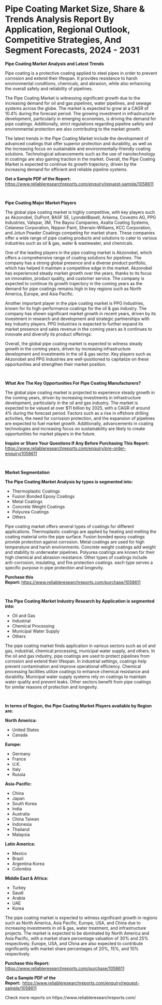 <p><h1>Pipe Coating Market Size, Share & Trends Analysis Report By Application, Regional Outlook, Competitive Strategies, And Segment Forecasts, 2024 - 2031</h1></p><p><strong>Pipe Coating Market Analysis and Latest Trends</strong></p>
<p><p>Pipe coating is a protective coating applied to steel pipes in order to prevent corrosion and extend their lifespan. It provides resistance to harsh environmental conditions, chemicals, and abrasion, while also enhancing the overall safety and reliability of pipelines.</p><p>The Pipe Coating Market is witnessing significant growth due to the increasing demand for oil and gas pipelines, water pipelines, and sewage systems across the globe. The market is expected to grow at a CAGR of 10.4% during the forecast period. The growing investment in infrastructure development, particularly in emerging economies, is driving the demand for pipe coatings. Additionally, strict regulations regarding pipeline safety and environmental protection are also contributing to the market growth.</p><p>The latest trends in the Pipe Coating Market include the development of advanced coatings that offer superior protection and durability, as well as the increasing focus on sustainable and environmentally-friendly coating solutions. Technological advancements such as the use of nanotechnology in coatings are also gaining traction in the market. Overall, the Pipe Coating Market is expected to continue its growth trajectory, driven by the increasing demand for efficient and reliable pipeline systems.</p></p>
<p><strong>Get a Sample PDF of the Report:&nbsp;</strong> <a href="https://www.reliableresearchreports.com/enquiry/request-sample/1058611">https://www.reliableresearchreports.com/enquiry/request-sample/1058611</a></p>
<p>&nbsp;</p>
<p><strong>Pipe Coating Major Market Players</strong></p>
<p><p>The global pipe coating market is highly competitive, with key players such as Akzonobel, DuPont, BASF SE, LyondellBasell, Arkema, Covestro AG, PPG Industries, Valspar, 3M, The Bayou Companies, Axalta Coating Systems, Celanese Corporation, Nippon Paint, Sherwin-Williams, KCC Corporation, and Jotun Powder Coatings competing for market share. These companies offer a wide range of pipe coating products and solutions to cater to various industries such as oil & gas, water & wastewater, and chemicals.</p><p>One of the leading players in the pipe coating market is Akzonobel, which offers a comprehensive range of coating solutions for pipelines. The company has a strong global presence and a diverse product portfolio, which has helped it maintain a competitive edge in the market. Akzonobel has experienced steady market growth over the years, thanks to its focus on innovation, product quality, and customer service. The company is expected to continue its growth trajectory in the coming years as the demand for pipe coatings remains high in key regions such as North America, Europe, and Asia Pacific.</p><p>Another important player in the pipe coating market is PPG Industries, known for its high-performance coatings for the oil & gas industry. The company has shown significant market growth in recent years, driven by its investment in research and development and strategic partnerships with key industry players. PPG Industries is expected to further expand its market presence and sales revenue in the coming years as it continues to innovate and diversify its product offerings.</p><p>Overall, the global pipe coating market is expected to witness steady growth in the coming years, driven by increasing infrastructure development and investments in the oil & gas sector. Key players such as Akzonobel and PPG Industries are well-positioned to capitalize on these opportunities and strengthen their market position.</p></p>
<p>&nbsp;</p>
<p><strong>What Are The Key Opportunities For Pipe Coating Manufacturers?</strong></p>
<p><p>The global pipe coating market is projected to experience steady growth in the coming years, driven by increasing investments in infrastructure development, particularly in the oil and gas industry. The market is expected to be valued at over $11 billion by 2025, with a CAGR of around 4% during the forecast period. Factors such as a rise in offshore drilling activities, the need for corrosion protection, and the expansion of pipelines are expected to fuel market growth. Additionally, advancements in coating technologies and increasing focus on sustainability are likely to create opportunities for market players in the future.</p></p>
<p><strong>Inquire or Share Your Questions If Any Before Purchasing This Report:</strong> <a href="https://www.reliableresearchreports.com/enquiry/pre-order-enquiry/1058611">https://www.reliableresearchreports.com/enquiry/pre-order-enquiry/1058611</a></p>
<p>&nbsp;</p>
<p><strong>Market Segmentation</strong></p>
<p><strong>The Pipe Coating Market Analysis by types is segmented into:</strong></p>
<p><ul><li>Thermoplastic Coatings</li><li>Fusion Bonded Epoxy Coatings</li><li>Metal Coatings</li><li>Concrete Weight Coatings</li><li>Polyurea Coatings</li><li>Others</li></ul></p>
<p><p>Pipe coating market offers several types of coatings for different applications. Thermoplastic coatings are applied by heating and melting the coating material onto the pipe surface. Fusion bonded epoxy coatings provide protection against corrosion. Metal coatings are used for high temperature and harsh environments. Concrete weight coatings add weight and stability to underwater pipelines. Polyurea coatings are known for their high chemical and abrasion resistance. Other types of coatings include anti-corrosion, insulating, and fire protection coatings. each type serves a specific purpose in pipe protection and longevity.</p></p>
<p><strong>Purchase this Report:&nbsp;</strong><a href="https://www.reliableresearchreports.com/purchase/1058611">https://www.reliableresearchreports.com/purchase/1058611</a></p>
<p>&nbsp;</p>
<p><strong>The Pipe Coating Market Industry Research by Application is segmented into:</strong></p>
<p><ul><li>Oil and Gas</li><li>Industrial</li><li>Chemical Processing</li><li>Municipal Water Supply</li><li>Others</li></ul></p>
<p><p>The pipe coating market finds application in various sectors such as oil and gas, industrial, chemical processing, municipal water supply, and others. In the oil and gas industry, pipe coatings are used to protect pipelines from corrosion and extend their lifespan. In industrial settings, coatings help prevent contamination and improve operational efficiency. Chemical processing facilities utilize coatings to enhance chemical resistance and durability. Municipal water supply systems rely on coatings to maintain water quality and prevent leaks. Other sectors benefit from pipe coatings for similar reasons of protection and longevity.</p></p>
<p>&nbsp;</p>
<p><strong>In terms of Region, the Pipe Coating Market Players available by Region are:</strong></p>
<p>
    <p> <strong> North America: </strong>
        <ul>
            <li>United States</li>
            <li>Canada</li>
        </ul>
        </p> 
    <p> <strong> Europe: </strong>
        <ul>
            <li>Germany</li>
            <li>France</li>
            <li>U.K.</li>
            <li>Italy</li>
            <li>Russia</li>
        </ul>
        </p> 
    <p> <strong> Asia-Pacific: </strong>
        <ul>
            <li>China</li>
            <li>Japan</li>
            <li>South Korea</li>
            <li>India</li>
            <li>Australia</li>
            <li>China Taiwan</li>
            <li>Indonesia</li>
            <li>Thailand</li>
            <li>Malaysia</li>
        </ul>
        </p> 
    <p> <strong> Latin America: </strong>
        <ul>
            <li>Mexico</li>
            <li>Brazil</li>
            <li>Argentina Korea</li>
            <li>Colombia</li>
        </ul>
        </p> 
    <p> <strong> Middle East & Africa: </strong>
        <ul>
            <li>Turkey</li>
            <li>Saudi</li>
            <li>Arabia</li>
            <li>UAE</li>
            <li>Korea</li>
        </ul>
    </p>
    </p>
<p><p>The pipe coating market is expected to witness significant growth in regions such as North America, Asia Pacific, Europe, USA, and China due to increasing investments in oil & gas, water treatment, and infrastructure projects. The market is expected to be dominated by North America and Asia Pacific, with a market share percentage valuation of 30% and 25% respectively. Europe, USA, and China are also expected to contribute significantly with market share percentages of 20%, 15%, and 10% respectively.</p></p>
<p><strong>Purchase this Report: </strong><a href="https://www.reliableresearchreports.com/purchase/1058611">https://www.reliableresearchreports.com/purchase/1058611</a></p>
<p>&nbsp;<strong>Get a Sample PDF of the Report:&nbsp;&nbsp;</strong><a href="https://www.reliableresearchreports.com/enquiry/request-sample/1058611">https://www.reliableresearchreports.com/enquiry/request-sample/1058611</a></p>
<p><strong></strong></p>
<p>Check more reports on https://www.reliableresearchreports.com/</p>